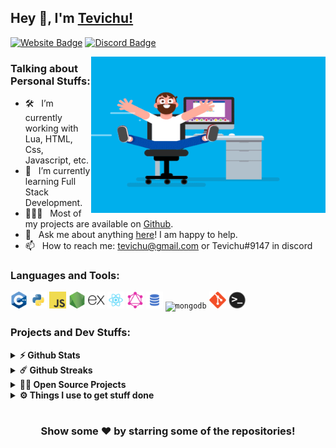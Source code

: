 ## Hey 👋, I'm [Tevichu!](https://github.com/Tevichu/)

[![Website Badge](https://img.shields.io/badge/Website-3b5998?style=flat-square&logo=google-chrome&logoColor=white)](https://tdev.tebex.io)
[![Discord Badge](https://img.shields.io/badge/-Discord-0088cc?style=flat-square&logo=Discord&logoColor=white)](https://discord.gg/mZskAxwG5r)

<img align="right" height="250" width="375" alt="" src="https://raw.githubusercontent.com/Tevichu/Tevichu/master/gifs/coder.gif" />

### Talking about Personal Stuffs:

- 🛠 &nbsp; I’m currently working with Lua, HTML, Css, Javascript, etc.
- 🚀 &nbsp; I’m currently learning Full Stack Development.
- 👨🏻‍💻 &nbsp; Most of my projects are available on [Github](https://github.com/Tevichu).
- 💬 &nbsp; Ask me about anything [here](https://github.com/Tevichu/Tevichu/issues/2)! I am happy to help.
- 📫 &nbsp; How to reach me: tevichu@gmail.com or Tevichu#9147 in discord

### Languages and Tools:

<code><img height="27" src="https://raw.githubusercontent.com/github/explore/80688e429a7d4ef2fca1e82350fe8e3517d3494d/topics/cpp/cpp.png" alt="cpp"></code>
<code><img height="27" src="https://raw.githubusercontent.com/github/explore/80688e429a7d4ef2fca1e82350fe8e3517d3494d/topics/python/python.png" alt="python"></code>
<code><img height="27" src="https://raw.githubusercontent.com/github/explore/80688e429a7d4ef2fca1e82350fe8e3517d3494d/topics/javascript/javascript.png" alt="javascript"></code>
<code><img height="27" src="https://raw.githubusercontent.com/github/explore/80688e429a7d4ef2fca1e82350fe8e3517d3494d/topics/nodejs/nodejs.png" alt="nodejs"></code>
<code><img height="27" src="https://raw.githubusercontent.com/devicons/devicon/master/icons/express/express-original.svg" alt="expressjs"></code>
<code><img height="27" src="https://raw.githubusercontent.com/github/explore/80688e429a7d4ef2fca1e82350fe8e3517d3494d/topics/react/react.png" alt="react"></code>
<code><img height="27" src="https://raw.githubusercontent.com/github/explore/80688e429a7d4ef2fca1e82350fe8e3517d3494d/topics/graphql/graphql.png" alt="graphql"></code>
<code><img height="27" src="https://raw.githubusercontent.com/github/explore/80688e429a7d4ef2fca1e82350fe8e3517d3494d/topics/sql/sql.png" alt="sql"></code>
<code><img height="27" src="https://encrypted-tbn0.gstatic.com/images?q=tbn%3AANd9GcSTTzPAw-55ssm1Im594xYZ9eRQu2JylrkYLg&usqp=CAU" alt="mongodb"></code>
<code><img height="27" src="https://raw.githubusercontent.com/devicons/devicon/master/icons/git/git-original.svg" alt="git"></code>
<code><img height="27" src="https://raw.githubusercontent.com/github/explore/80688e429a7d4ef2fca1e82350fe8e3517d3494d/topics/terminal/terminal.png" alt="terminal"></code>

<!--
<code><img height="25" src="https://raw.githubusercontent.com/github/explore/80688e429a7d4ef2fca1e82350fe8e3517d3494d/topics/sass/sass.png" alt="sass"></code>
-->

### Projects and Dev Stuffs:

<details>	
  <summary><b>⚡ Github Stats</b></summary>

<img height="180em" src="https://github-readme-stats.vercel.app/api?username=Tevichu&show_icons=true&hide_border=true&&count_private=true&include_all_commits=true" />
<img height="180em" src="https://github-readme-stats.vercel.app/api/top-langs/?username=Tevichu&exclude_repo=KNN-Image-Classification&show_icons=true&hide_border=true&layout=compact&langs_count=8"/>
</details>

<details>	
  <summary><b>☄️ Github Streaks</b></summary>

<img height="180em" src="https://github-readme-streak-stats.herokuapp.com/?user=Tevichu&hide_border=true" />
</details>

<details>
  <summary><b>🧑‍🚀 Open Source Projects</b></summary>

  <br />
  <table>
    <thead align="center">
      <tr border: none;>
        <td><b>💻 Projects</b></td>
        <td><b>🌟 Stars</b></td>
        <td><b>🍴 Forks</b></td>
        <td><b>🐛 Issues</b></td>
        <td><b>🔔 Pull Requests</b></td>
        <td><b>👨‍💻 Language</b></td>
      </tr>
    </thead>
    <tbody>
      <tr>
	      <td><a href="https://github.com/Tevichu/Gitwar"><b>🚀 Gitwar</b></a></td>
        <td><img alt="Stars" src="https://img.shields.io/github/stars/Tevichu/Gitwar?style=flat-square&labelColor=343b41"/></td>
        <td><img alt="Forks" src="https://img.shields.io/github/forks/Tevichu/Gitwar?style=flat-square&labelColor=343b41"/></td>
        <td><img alt="Issues" src="https://img.shields.io/github/issues/Tevichu/Gitwar?style=flat-square"/></td>
        <td><img alt="Pull Requests" src="https://img.shields.io/github/issues-pr/Tevichu/Gitwar?style=flat-square"/></td>
        <td><img alt="Language" src="https://img.shields.io/github/languages/top/Tevichu/Gitwar?style=flat-square"/></td>
      </tr>
      <tr>
	      <td><a href="https://github.com/Tevichu/TradeByte"><b>💸 TradeByte</b></a></td>
        <td><img alt="Stars" src="https://img.shields.io/github/stars/Tevichu/TradeByte?style=flat-square&labelColor=343b41"/></td>
        <td><img alt="Forks" src="https://img.shields.io/github/forks/Tevichu/TradeByte?style=flat-square&labelColor=343b41"/></td>
        <td><img alt="Issues" src="https://img.shields.io/github/issues/Tevichu/TradeByte?style=flat-square"/></td>
        <td><img alt="Pull Requests" src="https://img.shields.io/github/issues-pr/Tevichu/TradeByte?style=flat-square"/></td>
        <td><img alt="Language" src="https://img.shields.io/github/languages/top/Tevichu/TradeByte?label=javascript&style=flat-square"/></td>
      </tr>
      <tr>
	      <td><a href="https://github.com/Tevichu/TheNodeCourse"><b>👨🏻‍💻 TheNodeCourse</b></a></td>
        <td><img alt="Stars" src="https://img.shields.io/github/stars/Tevichu/TheNodeCourse?style=flat-square&labelColor=343b41"/></td>
        <td><img alt="Forks" src="https://img.shields.io/github/forks/Tevichu/TheNodeCourse?style=flat-square&labelColor=343b41"/></td>
        <td><img alt="Issues" src="https://img.shields.io/github/issues/Tevichu/TheNodeCourse?style=flat-square"/></td>
        <td><img alt="Pull Requests" src="https://img.shields.io/github/issues-pr/Tevichu/TheNodeCourse?style=flat-square"/></td>
        <td><img alt="Language" src="https://img.shields.io/github/languages/top/Tevichu/TheNodeCourse?style=flat-square"/></td> 
      </tr>
      <tr>
	      <td><a href="https://github.com/Tevichu/Tevichu"><b>🤓 Tevichu</b></a></td>
        <td><img alt="Stars" src="https://img.shields.io/github/stars/Tevichu/Tevichu?style=flat-square&labelColor=343b41"/></td>
        <td><img alt="Forks" src="https://img.shields.io/github/forks/Tevichu/Tevichu?style=flat-square&labelColor=343b41"/></td>
        <td><img alt="Issues" src="https://img.shields.io/github/issues/Tevichu/Tevichu?style=flat-square"/></td>
        <td><img alt="Pull Requests" src="https://img.shields.io/github/issues-pr/Tevichu/Tevichu?style=flat-square"/></td>
        <td><img alt="Language" src="https://img.shields.io/badge/markdown-100%25-blue?style=flat-square"/></td> 
      </tr>
    </tbody>
  </table>
  <br />
</details>
 
<details>	
  <br />
  <summary><b>⚙️ Things I use to get stuff done</b></summary>
  	<ul>
  	    <li><b>OS:</b> Ubuntu 20.04</li>
	    <li><b>Laptop: </b> HP Elitebook (i5)</li>
  	    <li><b>Browser: </b> Firefox Developer Edition</li>
	    <li><b>Terminal: </b> ZSH: Oh My Zsh (PowerLevel10k)</li>
	    <li><b>Code Editor:</b> VSCode - The best editor out there.</li>
	    <li><b>To Stay Updated:</b> Dev.to, Medium, Linkedin and Twitter.</li>
	    <br />
	⚛️ Checkout My VSCode Configrations <a href="https://gist.github.com/Tevichu/039b1dc5a7cdcb007ab3691814d53130">Here</a>.
	</ul>	
</details>

#

<div align="center">

### Show some ❤️ by starring some of the repositories!

</div>
